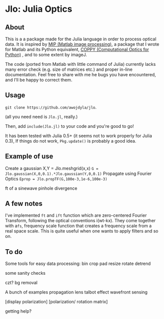# Jlo: Julia Optics

## About
This is a a package made for the Julia language in order to process optical data.
It is inspired by [MIP (Matlab image processing)](https://github.com/awojdyla/mip), a package that I wrote for Matlab  and its Python equivalent, [COPPY (Computational Optics for Python)](https://bitbucket.org/alsuboss/coppy) , and to some extent by imageJ.


The code (ported from Matlab with little command of Julia) currently lacks many error check (e.g. size of matrices etc.) and proper in-line documentation. Feel free to share with me he bugs you have encountered, and I'll be happy to correct them.

## Usage
```git clone https://github.com/awojdyla/jlo```.

(all you need need is `Jlo.jl`, really.)

Then, add ```include(Jlo.jl)``` to your code and you're good to go!

It has been tested with Julia 0.5+ (it seems not to work properly for Julia 0.3), If things do not work, `Pkg.update()` is probably a good idea.

## Example of use
Create a gaussian
X,Y = Jlo.meshgrid(x,x)
```G = Jlo.gaussian(X,0,0.1).*Jlo.gaussian(Y,0,0.1)```
Propagate using Fourier Optics
```Eprop = Jlo.propTF(G,100e-3,1e-6,100e-3)```

ft of a sinewave
pinhole divergence

## A few notes
I've implemented `ft` and `ift` function which are zero-centered Fourier Transform, following the optical conventions i(wt-kx). They come together with a`fs`, frequency scale function that creates a frequency scale from a real space scale. This is quite useful when one wants to apply filters and so on.

## To do
Some tools for easy data processing:
bin
crop
pad
resize
rotate
detrend

some sanity checks

czt?
bg removal

A bunch of examples
propagation
lens
talbot effect
wavefront sensing

[display polarization]
[polarization/ rotation matrix]

getting help?
